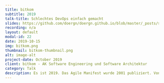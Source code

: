 ```yaml
---
title: bitkom
subtitle: 2019
talk-title: Schlechtes DevOps einfach gemacht
slides: https://github.com/doergn/doergn.github.io/blob/master/_posts/slides/BadDevOpsBitkom2019.pdf
recording: n/a
layout: default
modal-id: 22
date: 2019-10-15
img: bitkom.png
thumbnail: bitkom-thumbnail.png
alt: image-alt
project-date: October 2019
client: bitkom - AK Software Engineering und Software Architektur
category: Talk
description: Es ist 2019. Das Agile Manifest wurde 2001 publiziert. Von Continuous Delivery spricht man seit rund zehn Jahren. Es ist also &auml;hnlich alt wie DevOps, das 2009 das Licht der Welt erblickte. Seit Jahren studieren wir Software-Entwicklungsmethoden, die gut funktionieren, und doch k&auml;mpfen wir oft vergebens f&uuml;r besseres DevOps in unseren Firmen. Wir sollten anfangen zu schauen, was nicht funktioniert und warum es nicht funktioniert. Dieser Vortrag zeigt DevOps-Methoden, die nicht, nicht gut oder nur unter gewissen Rahmenbedingungen funktionieren. Dabei gehe ich u.a. auf Firmenkultur, Organisationsformen, Architektur, Agile Theater, Tool Verliebtheit u.v.a.m. ein. Ziel ist es den Teilnehmern aufzuzeigen, warum diese Methoden nicht funktionieren. Mit diesem Wissen sollen die Teilnehmer in die Lage versetzt werden schlechte DevOps-Methoden zu vermeiden, um bessere DevOps-Methoden &#34;richtig&#34; anzuwenden. 
---
```

